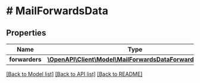 # # MailForwardsData

## Properties

Name | Type | Description | Notes
------------ | ------------- | ------------- | -------------
**forwarders** | [**\OpenAPI\Client\Model\MailForwardsDataForwardersInner[]**](MailForwardsDataForwardersInner.md) |  | [optional]

[[Back to Model list]](../../README.md#models) [[Back to API list]](../../README.md#endpoints) [[Back to README]](../../README.md)
